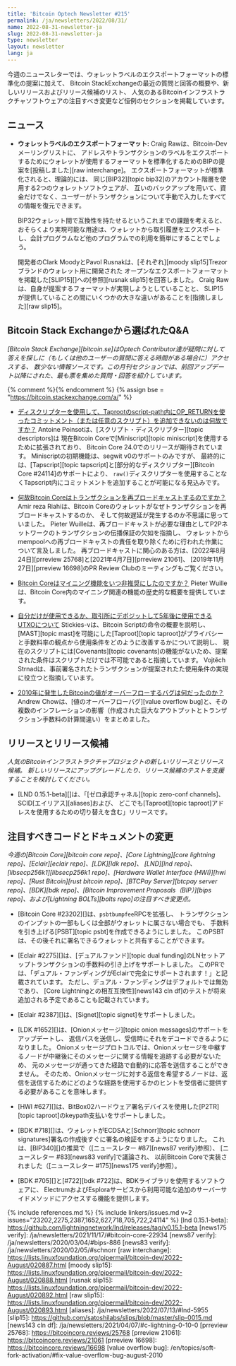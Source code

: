 ```yaml
---
title: 'Bitcoin Optech Newsletter #215'
permalink: /ja/newsletters/2022/08/31/
name: 2022-08-31-newsletter-ja
slug: 2022-08-31-newsletter-ja
type: newsletter
layout: newsletter
lang: ja
---
```

今週のニュースレターでは、ウォレットラベルのエクスポートフォーマットの標準化の提案に加えて、
Bitcoin StackExchangeの最近の質問と回答の概要や、新しいリリースおよびリリース候補のリスト、
人気のあるBitcoinインフラストラクチャソフトウェアの注目すべき変更など恒例のセクションを掲載しています。

## ニュース

- **<!--wallet-label-export-format-->ウォレットラベルのエクスポートフォーマット:** Craig Rawは、Bitcoin-Devメーリングリストに、
  アドレスやトランザクションのラベルをエクスポートするためにウォレットが使用するフォーマットを標準化するためのBIPの提案を[投稿しました][raw interchange]。
  エクスポートフォーマットが標準化されると、理論的には、
  同じ[BIP32][topic bip32]のアカウント階層を使用する2つのウォレットソフトウェアが、
  互いのバックアップを用いて、資金だけでなく、ユーザーがトランザクションについて手動で入力したすべての情報を復元できます。

  BIP32ウォレット間で互換性を持たせるというこれまでの課題を考えると、
  おそらくより実現可能な用途は、ウォレットから取引履歴をエクスポートし、会計プログラムなど他のプログラムでの利用を簡単にすることでしょう。

  開発者のClark MoodyとPavol Rusnakは、[それぞれ][moody slip15]Trezorブランドのウォレット用に開発された
  オープンなエクスポートフォーマットを掲載した[SLIP15][]への[参照][rusnak slip15]を回答しました。
  Craig Rawは、自身が提案するフォーマットが実現しようとしていることと、
  SLIP15が提供していることの間にいくつかの大きな違いがあることを[指摘しました][raw slip15]。

## Bitcoin Stack Exchangeから選ばれたQ&A

*[Bitcoin Stack Exchange][bitcoin.se]はOptech Contributor達が疑問に対して答えを探しに（もしくは他のユーザーの質問に答える時間がある場合に）アクセスする、
数少ない情報ソースです。この月刊セクションでは、前回アップデート以降にされた、最も票を集めた質問・回答を紹介しています。*

{% comment %}<!-- https://bitcoin.stackexchange.com/search?tab=votes&q=created%3a1m..%20is%3aanswer -->{% endcomment %}
{% assign bse = "https://bitcoin.stackexchange.com/a/" %}

- [<!--why-isn-t-it-possible-to-add-an-op-return-commitment-or-some-arbitrary-script-inside-a-taproot-script-path-with-a-descriptor-->ディスクリプターを使用して、Taprootのscript-path内にOP_RETURNを使ったコミットメント（または任意のスクリプト）を追加できないのは何故ですか？]({{bse}}114948)
  Antoine Poinsotは、[スクリプト・ディスクリプター][topic descriptors]は
  現在Bitcoin Coreで[Miniscript][topic miniscript]を使用するために拡張されており、
  Bitcoin Core 24.0でのリリースが期待されています。
  Miniscriptの初期機能は、segwit v0のサポートのみですが、
  最終的には、[Tapscript][topic tapscript]と[部分的なディスクリプター][Bitcoin Core #24114]のサポートにより、
  `raw()`ディスクリプターを使用することなくTapscript内にコミットメントを追加することが可能になる見込みです。

- [<!--why-does-bitcoin-core-rebroadcast-transactions-->何故Bitcoin Coreはトランザクションを再ブロードキャストするのですか？]({{bse}}114973)
  Amir reza Riahiは、Bitcoin Coreのウォレットがなぜトランザクションを再ブロードキャストするのか、
  そして何故遅延が発生するのか不思議に思っていました。
  Pieter Wuilleは、再ブロードキャストが必要な理由としてP2Pネットワークのトランザクションの伝播保証の欠如を指摘し、
  ウォレットからmempoolへの再ブロードキャストの責任を取り除くために行われた作業について言及しました。
  再ブロードキャストに関心のある方は、[2022年8月24日][prreview 25768]と[2021年4月7日][prreview 21061]、
  [2019年11月27日][prreview 16698]のPR Review Clubのミーティングもご覧ください。

- [<!--when-did-bitcoin-core-deprecate-the-mining-function-->Bitcoin Coreはマイニング機能をいつ非推奨にしたのですか？]({{bse}}114687)
  Pieter Wuilleは、Bitcoin Core内のマイニング関連の機能の歴史的な概要を提供しています。

- [<!--utxo-spendable-by-me-or-deposit-to-exchange-after-5-years-->自分だけが使用できるか、取引所にデポジットして5年後に使用できるUTXOについて]({{bse}}114901)
  Stickies-vは、Bitcoin Scriptの命令の概要を説明し、
  [MAST][topic mast]を可能にした[Taproot][topic taproot]がプライバシーと手数料率の観点から使用条件をどのように改善するかについて説明し、
  現在のスクリプトには[Covenants][topic covenants]の機能がないため、提案された条件はスクリプトだけでは不可能であると指摘しています。
  Vojtěch Strnadは、事前署名されたトランザクションが提案されたた使用条件の実現に役立つと指摘しています。

- [<!--what-was-the-bug-for-the-bitcoin-value-overflow-in-2010-->2010年に発生したBitcoinの値がオーバーフローするバグは何だったのか？]({{bse}}114694)
  Andrew Chowは、[値のオーバーフローバグ][value overflow bug]と、その複数のインフレーションの影響（作成された巨大なアウトプットとトランザクション手数料の計算間違い）をまとめました。

## リリースとリリース候補

*人気のBitcoinインフラストラクチャプロジェクトの新しいリリースとリリース候補。
新しいリリースにアップグレードしたり、リリース候補のテストを支援することを検討してください。*

- [LND 0.15.1-beta][]は、「[ゼロ承認チャネル][topic zero-conf channels]、SCID[エイリアス][aliases]および、
  どこでも[Taproot][topic taproot]アドレスを使用するための切り替えを含む」リリースです。

## 注目すべきコードとドキュメントの変更

*今週の[Bitcoin Core][bitcoin core repo]、[Core
Lightning][core lightning repo]、[Eclair][eclair repo]、[LDK][ldk repo]、
[LND][lnd repo]、[libsecp256k1][libsecp256k1 repo]、[Hardware Wallet
Interface (HWI)][hwi repo]、[Rust Bitcoin][rust bitcoin repo]、[BTCPay
Server][btcpay server repo]、[BDK][bdk repo]、[Bitcoin Improvement
Proposals（BIP）][bips repo]、および[Lightning BOLTs][bolts repo]の注目すべき変更点。*

- [Bitcoin Core #23202][]は、`psbtbumpfee`RPCを拡張し、
  トランザクションのインプットの一部もしくは全部がウォレットに属さない場合でも、
  手数料を引き上げる[PSBT][topic psbt]を作成できるようにしました。
  このPSBTは、その後それに署名できるウォレットと共有することができます。

- [Eclair #2275][]は、[デュアルファンド][topic dual funding]のLNセットアップトランザクションの手数料の引き上げをサポートしました。
  このPRでは、「デュアル・ファンディングがEclairで完全にサポートされます！」と記載されています。
  ただし、デュアル・ファンディングはデフォルトでは無効であり、
  [Core Lightningとの相互互換性][news143 cln df]のテストが将来追加される予定であることも記載されています。

- [Eclair #2387][]は、[Signet][topic signet]をサポートしました。

- [LDK #1652][]は、[Onionメッセージ][topic onion messages]のサポートをアップデートし、
  返信パスを送信し、受信時にそれをデコードできるようになりました。
  Onionメッセージプロトコルでは、Onionメッセージを中継するノードが中継後にそのメッセージに関する情報を追跡する必要がないため、
  元のメッセージが通ってきた経路で自動的に応答を送信することができません。
  そのため、Onionメッセージに対する返信を希望するノードは、返信を送信するためにどのような経路を使用するかのヒントを受信者に提供する必要があることを意味します。

- [HWI #627][]は、BitBox02ハードウェア署名デバイスを使用した[P2TR][topic taproot]のkeypath支払いをサポートしました。

- [BDK #718][]は、ウォレットがECDSAと[Schnorr][topic schnorr signatures]署名の作成後すぐに署名の検証をするようになりました。
  これは、[BIP340][]の推奨で（[ニュースレター #87][news87 verify]参照）、
  [ニュースレター #83][news83 verify]で議論され、
  以前Bitcoin Coreで実装されました（[ニュースレター #175][news175 verify]参照）。

- [BDK #705][]と[#722][bdk #722]は、BDKライブラリを使用するソフトウェアに、
  ElectrumおよびEsploraサービスから利用可能な追加のサーバーサイドメソッドにアクセスする機能を提供します。

{% include references.md %}
{% include linkers/issues.md v=2 issues="23202,2275,2387,1652,627,718,705,722,24114" %}
[lnd 0.15.1-beta]: https://github.com/lightningnetwork/lnd/releases/tag/v0.15.1-beta
[news175 verify]: /ja/newsletters/2021/11/17/#bitcoin-core-22934
[news87 verify]: /ja/newsletters/2020/03/04/#bips-886
[news83 verify]: /ja/newsletters/2020/02/05/#schnorr
[raw interchange]: https://lists.linuxfoundation.org/pipermail/bitcoin-dev/2022-August/020887.html
[moody slip15]: https://lists.linuxfoundation.org/pipermail/bitcoin-dev/2022-August/020888.html
[rusnak slip15]: https://lists.linuxfoundation.org/pipermail/bitcoin-dev/2022-August/020892.html
[raw slip15]: https://lists.linuxfoundation.org/pipermail/bitcoin-dev/2022-August/020893.html
[aliases]: /ja/newsletters/2022/07/13/#lnd-5955
[slip15]: https://github.com/satoshilabs/slips/blob/master/slip-0015.md
[news143 cln df]: /ja/newsletters/2021/04/07/#c-lightning-0-10-0
[prreview 25768]: https://bitcoincore.reviews/25768
[prreview 21061]: https://bitcoincore.reviews/21061
[prreview 16698]: https://bitcoincore.reviews/16698
[value overflow bug]: /en/topics/soft-fork-activation/#fix-value-overflow-bug-august-2010
